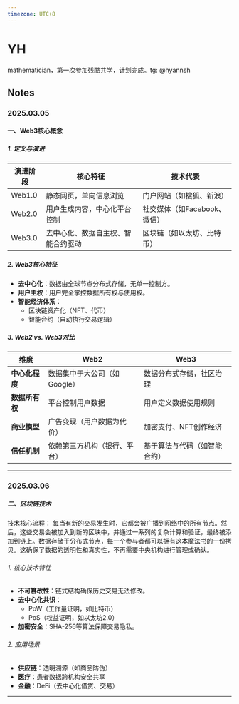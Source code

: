 ```yaml
---
timezone: UTC+8
---
```


# YH
mathematician，第一次参加残酷共学，计划完成。tg: @hyannsh

## Notes

<!-- Content_START -->

### 2025.03.05

#### 一、Web3核心概念

##### 1. 定义与演进
| **演进阶段** | **核心特征**                             | **技术代表**                  |
|--------------|----------------------------------------|------------------------------|
| Web1.0       | 静态网页，单向信息浏览                  | 门户网站（如搜狐、新浪）       |
| Web2.0       | 用户生成内容，中心化平台控制            | 社交媒体（如Facebook、微信）   |
| Web3.0       | 去中心化、数据自主权、智能合约驱动       | 区块链（如以太坊、比特币）      |

##### 2. Web3核心特征

- **去中心化**：数据由全球节点分布式存储，无单一控制方。
- **用户主权**：用户完全掌控数据所有权与使用权。
- **智能经济体系**：
  - 区块链资产化（NFT、代币）
  - 智能合约（自动执行交易逻辑）

##### 3. Web2 vs. Web3对比
| **维度**          | Web2                                  | Web3                                  |
|-------------------|--------------------------------------|--------------------------------------|
| **中心化程度**    | 数据集中于大公司（如Google）         | 数据分布式存储，社区治理            |
| **数据所有权**    | 平台控制用户数据                     | 用户定义数据使用规则                |
| **商业模型**      | 广告变现（用户数据为代价）           | 加密支付、NFT创作经济               |
| **信任机制**      | 依赖第三方机构（银行、平台）         | 基于算法与代码（如智能合约）        |

---

### 2025.03.06
##### 二、区块链技术
技术核心流程：
每当有新的交易发生时，它都会被广播到网络中的所有节点。然后，这些交易会被加入到新的区块中，并通过一系列的复杂计算和验证，最终被添加到链上。数据存储于分布式节点，每一个参与者都可以拥有这本魔法书的一份拷贝。这确保了数据的透明性和真实性，不再需要中央机构进行管理或确认。
###### 1. 核心技术特性
- **不可篡改性**：链式结构确保历史交易无法修改。
- **去中心化共识**：
  - PoW（工作量证明，如比特币）
  - PoS（权益证明，如以太坊2.0）
- **加密安全**：SHA-256等算法保障交易隐私。

###### 2. 应用场景
- **供应链**：透明溯源（如商品防伪）
- **医疗**：患者数据跨机构安全共享
- **金融**：DeFi（去中心化借贷、交易）

---




<!-- Content_END -->
